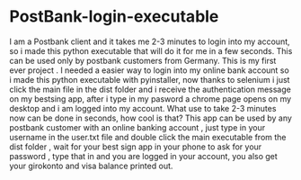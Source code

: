# PostBank-login-executable
I am a Postbank client and it takes me 2-3 minutes to login into my account, so i made this python executable that will do it for me in a few seconds. This can be used only by postbank customers from Germany. 
This is my first ever project . 
I needed a easier way to login into my online bank account so i made this python executable with pyinstaller, 
now thanks to selenium i just click the main file in the dist folder and i receive the authentication message on my bestsing app, 
after i type in my pasword a chrome page opens on my desktop and i am logged into my account.
What use to take 2-3 minutes now can be done in seconds, how cool is that?
This app can be used by any postbank customer with an online banking account , just type in your username in the user.txt file and double click the main executable from the dist
folder , wait for your best sign app in your phone to ask for your password , type that in and you are logged in your account, 
you also get your girokonto and visa balance printed out.
